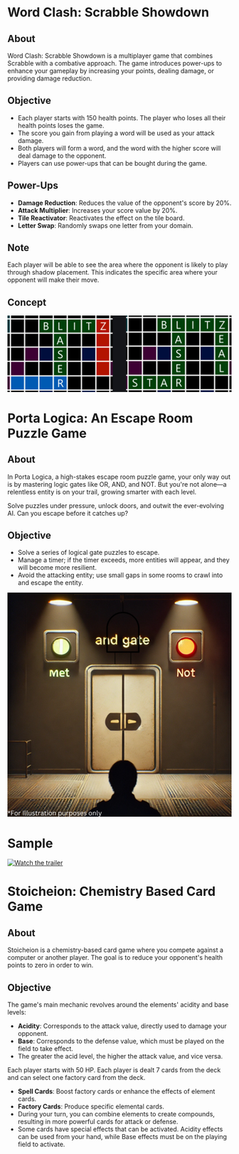 # Word Clash: Scrabble Showdown

## About
Word Clash: Scrabble Showdown is a multiplayer game that combines Scrabble with a combative approach. The game introduces power-ups to enhance your gameplay by increasing your points, dealing damage, or providing damage reduction.

## Objective
- Each player starts with 150 health points. The player who loses all their health points loses the game.
- The score you gain from playing a word will be used as your attack damage.
- Both players will form a word, and the word with the higher score will deal damage to the opponent.
- Players can use power-ups that can be bought during the game.

## Power-Ups
- **Damage Reduction**: Reduces the value of the opponent's score by 20%.
- **Attack Multiplier**: Increases your score value by 20%.
- **Tile Reactivator**: Reactivates the effect on the tile board.
- **Letter Swap**: Randomly swaps one letter from your domain.

## Note
Each player will be able to see the area where the opponent is likely to play through shadow placement. This indicates the specific area where your opponent will make their move.

## Concept
![GameConcept](https://github.com/NFernandez02/NFernandez02/blob/main/scr.png)

# Porta Logica: An Escape Room Puzzle Game

## About
In Porta Logica, a high-stakes escape room puzzle game, your only way out is by mastering logic gates like OR, AND, and NOT. But you're not alone—a relentless entity is on your trail, growing smarter with each level.

Solve puzzles under pressure, unlock doors, and outwit the ever-evolving AI. Can you escape before it catches up?

## Objective
- Solve a series of logical gate puzzles to escape.
- Manage a timer; if the timer exceeds, more entities will appear, and they will become more resilient.
- Avoid the attacking entity; use small gaps in some rooms to crawl into and escape the entity.

![GameConcept](https://github.com/NFernandez02/NFernandez02/blob/main/For%20Illustration%20purposes%20only.png)

# Sample

[![Watch the trailer](https://img.youtube.com/vi/yAvNtaIj3bw/hqdefault.jpg)](https://youtu.be/yAvNtaIj3bw)

# Stoicheion: Chemistry Based Card Game

## About
Stoicheion is a chemistry-based card game where you compete against a computer or another player. The goal is to reduce your opponent's health points to zero in order to win.

## Objective
The game's main mechanic revolves around the elements' acidity and base levels:
- **Acidity**: Corresponds to the attack value, directly used to damage your opponent.
- **Base**: Corresponds to the defense value, which must be played on the field to take effect.
- The greater the acid level, the higher the attack value, and vice versa.

Each player starts with 50 HP. Each player is dealt 7 cards from the deck and can select one factory card from the deck.
- **Spell Cards**: Boost factory cards or enhance the effects of element cards.
- **Factory Cards**: Produce specific elemental cards.
- During your turn, you can combine elements to create compounds, resulting in more powerful cards for attack or defense.
- Some cards have special effects that can be activated. Acidity effects can be used from your hand, while Base effects must be on the playing field to activate.





